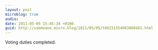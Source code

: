 ```yaml
---
layout: post
microblog: true
audio: 
date: 2011-05-05 15:45:34 +0100
guid: http://samdeane.micro.blog/2011/05/05/t66151554083860482.html
---
```

Voting duties completed.
